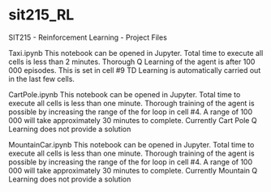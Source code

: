 # sit215_RL
SIT215 - Reinforcement Learning - Project Files

Taxi.ipynb
This notebook can be opened in Jupyter. Total time to execute all cells is less than 2 minutes. 
Thorough Q Learning of the agent is after 100 000 episodes. This is set in cell #9
TD Learning is automatically carried out in the last few cells.

CartPole.ipynb
This notebook can be opened in Jupyter. Total time to execute all cells is less than one minute. 
Thorough training of the agent is possible by increasing the range of the for loop in cell #4. 
A range of 100 000 will take approximately 30 minutes to complete. 
Currently Cart Pole Q Learning does not provide a solution

MountainCar.ipynb
This notebook can be opened in Jupyter. Total time to execute all cells is less than one minute. 
Thorough training of the agent is possible by increasing the range of the for loop in cell #4. 
A range of 100 000 will take approximately 30 minutes to complete. 
Currently Mountain Q Learning does not provide a solution
